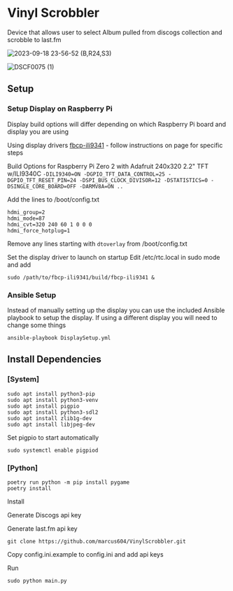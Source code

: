 # Vinyl Scrobbler


Device that allows user to select Album pulled from discogs collection and scrobble to last.fm

![2023-09-18 23-56-52 (B,R24,S3)](https://github.com/marcus604/VinylScrobbler/assets/2810211/a62640e4-fc6a-4866-b3d7-da138e764bb3)

![DSCF0075 (1)](https://github.com/marcus604/VinylScrobbler/assets/2810211/071ac845-91e2-46c8-851c-1730e6f0f7aa)




## Setup

### Setup Display on Raspberry Pi
Display build options will differ depending on which Raspberry Pi board and display you are using

Using display drivers [fbcp-ili9341](https://github.com/juj/fbcp-ili9341) - follow instructions on page for specific steps

Build Options for Raspberry Pi Zero 2 with Adafruit 240x320 2.2" TFT w/ILI9340C
```-DILI9340=ON -DGPIO_TFT_DATA_CONTROL=25 -DGPIO_TFT_RESET_PIN=24 -DSPI_BUS_CLOCK_DIVISOR=12 -DSTATISTICS=0 -DSINGLE_CORE_BOARD=OFF -DARMV8A=ON ..```

Add the lines to /boot/config.txt
```
hdmi_group=2
hdmi_mode=87
hdmi_cvt=320 240 60 1 0 0 0
hdmi_force_hotplug=1
```

Remove any lines starting with ```dtoverlay``` from /boot/config.txt

Set the display driver to launch on startup
Edit /etc/rtc.local in sudo mode and add

```sudo /path/to/fbcp-ili9341/build/fbcp-ili9341 &```

### Ansible Setup

Instead of manually setting up the display you can use the included Ansible playbook to setup the display. If using a different display you will need to change some things

```ansible-playbook DisplaySetup.yml```

## Install Dependencies

### [System]
```
sudo apt install python3-pip
sudo apt install python3-venv
sudo apt install pigpio
sudo apt install python3-sdl2
sudo apt install zlib1g-dev
sudo apt install libjpeg-dev

```

Set pigpio to start automatically

```sudo systemctl enable pigpiod```

### [Python]


```
poetry run python -m pip install pygame
poetry install
```

Install

Generate Discogs api key

Generate last.fm api key

```git clone https://github.com/marcus604/VinylScrobbler.git```

Copy config.ini.example to config.ini and add api keys


Run 

```sudo python main.py```






